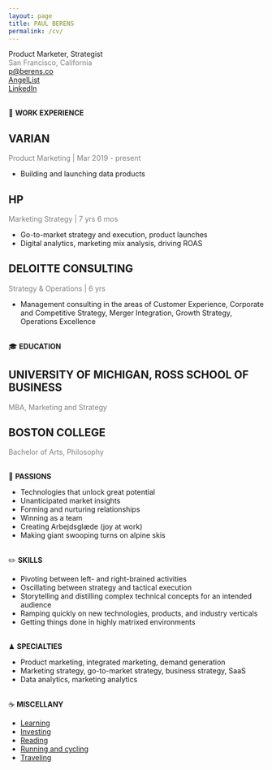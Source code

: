```yaml
---
layout: page
title: PAUL BERENS
permalink: /cv/
---
```

Product Marketer, Strategist
<br><span style="color:gray">San Francisco, California</span>
<br><a class="muted" href="mailto:p@berens.co"><i class="far fa-envelope"></i></a> <a class="muted" href="mailto:p@berens.co">p@berens.co</a>
<br><a class="muted" href="https://angel.co/berens" target="_blank"><i class="fab fa-angellist"></i></a> <a class="muted" href="https://angel.co/berens" target="_blank">AngelList</a>
<br><a class="muted" href="https://linkedin.com/in/berensp" target="_blank"><i class="fab fa-linkedin-in"></i></a> <a class="muted" href="https://linkedin.com/in/berensp" target="_blank">LinkedIn</a>

<br><span class="muted small">💼 <b>WORK EXPERIENCE</b></span>

## VARIAN
<span style="color:gray">Product Marketing | Mar 2019 - present</span>
- Building and launching data products

## HP
<span style="color:gray">Marketing Strategy | 7 yrs 6 mos</span>
- Go-to-market strategy and execution, product launches
- Digital analytics, marketing mix analysis, driving ROAS

## DELOITTE CONSULTING
<span style="color:gray">Strategy & Operations | 6 yrs</span>
- Management consulting in the areas of Customer Experience, Corporate and Competitive Strategy, Merger Integration, Growth Strategy, Operations Excellence

<br><span class="muted small">🎓 <b>EDUCATION</b></span>

## UNIVERSITY OF MICHIGAN, ROSS SCHOOL OF BUSINESS
<span style="color:gray">MBA, Marketing and Strategy</span>

## BOSTON COLLEGE
<span style="color:gray">Bachelor of Arts, Philosophy</span>

<br><span class="muted small">💙 <b>PASSIONS</b></span>
- Technologies that unlock great potential
- Unanticipated market insights
- Forming and nurturing relationships
- Winning as a team
- Creating Arbejdsglæde (joy at work)
- Making giant swooping turns on alpine skis

<br><span class="muted small">✏️ <b>SKILLS</b></span>
- Pivoting between left- and right-brained activities
- Oscillating between strategy and tactical execution
- Storytelling and distilling complex technical concepts for an intended audience
- Ramping quickly on new technologies, products, and industry verticals
- Getting things done in highly matrixed environments

<br><span class="muted small">♟ <b>SPECIALTIES</b></span>
- Product marketing, integrated marketing, demand generation
- Marketing strategy, go-to-market strategy, business strategy, SaaS
- Data analytics, marketing analytics

<br><span class="muted small">☕ <b>MISCELLANY</b></span>
- [Learning](/learning/)
- [Investing](/portfolio/)
- [Reading](/books/)
- <a href="https://www.strava.com/athletes/berenzino" target="_blank">Running and cycling</a>
- [Traveling](/countries/)